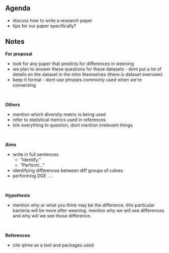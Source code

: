 ## Agenda
* discuss how to write a research paper
* tips for our paper specifically?

## Notes
**For proposal**

* look for any paper that predicts for differences in weening 
* we plan to answer these questions for these datasets - dont put a lot of details on the dataset in the intro themselves (there is dataset overview)
* keep it formal  - dont use phrases commonly used when we're conversing
  
<br>  

**Others**
  
* mention which diversity metric is being used 
* refer to statistical metrics used in references
* link everything to question, dont mention irrelevant things

<br>

**Aims**
* write in full sentences
  * “Identify.”
  * “Perform…”
* identifying differences between diff groups of calves
* performing DGE ….
  
<br>

**Hypothesis**
  
  * mention why or what you think may be the difference. this particular bacteria will be more after weening. mention why we will see differences and why will we see those difference.
    
<br>

**References**
  * cite qiime as a tool and packages used 

